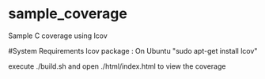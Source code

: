 # sample_coverage
Sample C coverage using lcov

#System Requirements
lcov package : 
On Ubuntu "sudo apt-get install lcov"

execute ./build.sh and open ./html/index.html to view the coverage
